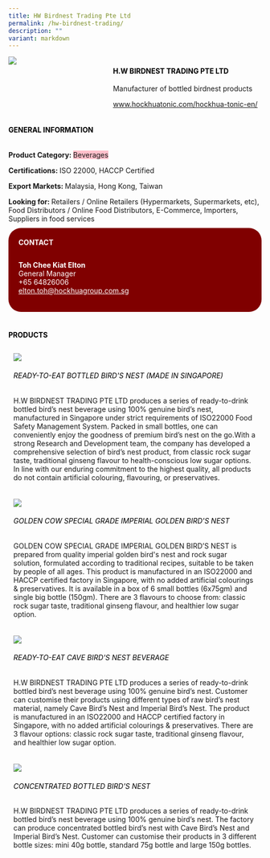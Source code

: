 ```yaml
---
title: HW Birdnest Trading Pte Ltd
permalink: /hw-birdnest-trading/
description: ""
variant: markdown
---
```

<div class="flex-paragraph"> 
<p style="text-transform: uppercase">
</p>
</div> 
<div style="display: flex; flex-wrap: wrap;" class="flex-container"> 
<div style="flex: 1 1 40%; display: block;" class="card sgds">
<img src="/media/images/mediaDirectory/images/hw_birdnest_logo">
</div> 
<div style="flex: 1 1 58%; display: block; margin-left: 3px" class="card-sgds"> 
<h4 style="text-transform: uppercase; color: black;">
<b>H.W Birdnest trading pte ltd
</b>
</h4>
<p>Manufacturer of bottled birdnest products
</p> 
<p>
<a target="_blank" href="https://www.hockhuatonic.com/hockhua-tonic-en/">www.hockhuatonic.com/hockhua-tonic-en/
</a>
</p> 
</div> 
</div> 
<h4 style="text-transform: uppercase; color: black;">
<b>General Information
</b>
</h4> 
<div style="display: flex; flex-wrap: wrap;" class="flex-container"> 
<div style="flex: 1 1 65%; display: block; align-self: stretch" class="card sgds"> 
<div class="flex-paragraph"> 
<p>
<b>Product Category: 
</b>
<span style="background-color: pink; border-radius: 10 px;">Beverages
</span>
</p> 
<p>
<b>Certifications: 
</b>ISO 22000, HACCP Certified
</p> 
<p>
<b>Export Markets: 
</b>Malaysia, Hong Kong, Taiwan
</p> 
<p style="margin-bottom: 10px;">
<b>Looking for: 
</b>Retailers / Online Retailers (Hypermarkets, Supermarkets, etc), Food Distributors / Online Food Distributors, E-Commerce, Importers, Suppliers in food services
</p> 
</div> 
</div> 
<div style="flex: 1 1 35%; padding: 10px; display: block; background-color: maroon; border-radius: 25px; align-self: center;" class="card sgds"> 
<h4 style="color: white; margin-top: 10px; margin-left: 10px;">CONTACT
</h4> 
<div class="flex-paragraph"> 
<p style="padding: 10px; color: white;">
<b>Toh Chee Kiat Elton
</b>
<br>General Manager
<br>+65 64826006
<br>
<a style="color: white;" href="mailto:elton.toh@hockhuagroup.com.sg">elton.toh@hockhuagroup.com.sg
</a>
</p> 
</div> 
</div> 
</div> 
<br> 
<h4 style="text-transform: uppercase; color: black;">
<b>products
</b>
</h4> 
<div style="display: flex; flex-wrap: wrap;"> 
<div style="flex: 1 1 47%; margin: 10px; display: block;" class="card sgds"> 
<div style="display: block;" class="flex-image">
<img src="/images/hw_birdnest_product1.png/">
</div> 
<div class="flex-paragraph"> 
<h6 style="text-transform: uppercase; color: black;">Ready-to-eat Bottled Bird's Nest (Made in Singapore)
</h6> 
<p>H.W BIRDNEST TRADING PTE LTD produces a series of ready-to-drink bottled bird’s nest beverage using 100% genuine bird’s nest, manufactured in Singapore under strict requirements of ISO22000 Food Safety Management System. Packed in small bottles, one can conveniently enjoy the goodness of premium bird’s nest on the go.With a strong Research and Development team, the company has developed a comprehensive selection of bird’s nest product, from classic rock sugar taste, traditional ginseng flavour to health-conscious low sugar options. In line with our enduring commitment to the highest quality, all products do not contain artificial colouring, flavouring, or preservatives.
</p>
</div> 
</div> 
<div style="flex: 1 1 47%; margin: 10px; display: block;" class="card sgds"> 
<div style="display: block;" class="flex-image">
<img src="https://drive.google.com/uc?id=1WVng3ZLFn9Vd568USJ6T3OYvGRgRldDy&amp;export=download">
</div> 
<div class="flex-paragraph"> 
<h6 style="text-transform: uppercase; color: black;"> GOLDEN COW Special Grade Imperial Golden Bird's Nest
</h6> 
<p>GOLDEN COW SPECIAL GRADE IMPERIAL GOLDEN BIRD’S NEST is prepared from quality imperial golden bird's nest and rock sugar solution, formulated according to traditional recipes, suitable to be taken by people of all ages. This product is manufactured in an ISO22000 and HACCP certified factory in Singapore, with no added artificial colourings &amp; preservatives. It is available in a box of 6 small bottles (6x75gm) and single big bottle (150gm). There are 3 flavours to choose from: classic rock sugar taste, traditional ginseng flavour, and healthier low sugar option.
</p> 
</div> 
</div> 
<div style="flex: 1 1 47%; margin: 10px; display: block;" class="card sgds"> 
<div style="display: block;" class="flex-image">
<img src="https://drive.google.com/uc?id=1vRHLNgXi7MeFQCm-DaOTo9isOl--b3A1&amp;export=download">
</div> 
<div class="flex-paragraph"> 
<h6 style="text-transform: uppercase; color: black;">Ready-to-eat Cave Bird's Nest Beverage
</h6> 
<p>H.W BIRDNEST TRADING PTE LTD produces a series of ready-to-drink bottled bird’s nest beverage using 100% genuine bird’s nest. Customer can customise their products using different types of raw bird’s nest material, namely Cave Bird’s Nest and Imperial Bird’s Nest. The product is manufactured in an ISO22000 and HACCP certified factory in Singapore, with no added artificial colourings &amp; preservatives. There are 3 flavour options: classic rock sugar taste, traditional ginseng flavour, and healthier low sugar option.
</p>
</div> 
</div> 
<div style="flex: 1 1 47%; margin: 10px; display: block;" class="card sgds"> 
<div style="display: block;" class="flex-image">
<img src="https://drive.google.com/uc?id=1PyyNdV59IZyIeAMSA9h2K3u05YlmeI1h&amp;export=download">
</div> 
<div class="flex-paragraph"> 
<h6 style="text-transform: uppercase; color: black;">Concentrated Bottled Bird's Nest
</h6> 
<p>H.W BIRDNEST TRADING PTE LTD produces a series of ready-to-drink bottled bird’s nest beverage using 100% genuine bird’s nest. The factory can produce concentrated bottled bird’s nest with Cave Bird’s Nest and Imperial Bird’s Nest. Customer can customise their products in 3 different bottle sizes: mini 40g bottle, standard 75g bottle and large 150g bottles.
</p>
</div> 
</div> 
</div>